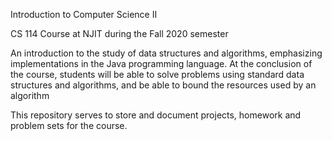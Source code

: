 Introduction to Computer Science II 

CS 114 Course at NJIT during the Fall 2020 semester

An introduction to the study of data structures and algorithms, emphasizing implementations in the Java programming language. At the conclusion of the course, students will be able to solve problems using standard data structures and algorithms, and be able to bound the resources used by an algorithm

This repository serves to store and document projects, homework and problem sets for the course.
